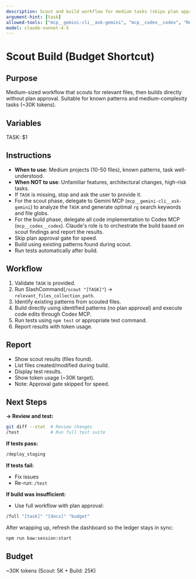 ```yaml
---
description: Scout and build workflow for medium tasks (skips plan approval)
argument-hint: [task]
allowed-tools: ["mcp__gemini-cli__ask-gemini", "mcp__codex__codex", "Read", "Write", "Edit", "Glob", "Grep", "run_shell_command"]
model: claude-sonnet-4-5
---
```


# Scout Build (Budget Shortcut)

## Purpose
Medium-sized workflow that scouts for relevant files, then builds directly without plan approval. Suitable for known patterns and medium-complexity tasks (~30K tokens).

## Variables
TASK: $1

## Instructions
- **When to use**: Medium projects (10-50 files), known patterns, task well-understood.
- **When NOT to use**: Unfamiliar features, architectural changes, high-risk tasks.
- If `TASK` is missing, stop and ask the user to provide it.
- For the scout phase, delegate to Gemini MCP (`mcp__gemini-cli__ask-gemini`) to analyze the `TASK` and generate optimal `rg` search keywords and file globs.
- For the build phase, delegate all code implementation to Codex MCP (`mcp__codex__codex`). Claude's role is to orchestrate the build based on scout findings and report the results.
- Skip plan approval gate for speed.
- Build using existing patterns found during scout.
- Run tests automatically after build.

## Workflow
1. Validate `TASK` is provided.
2. Run SlashCommand(`/scout "[TASK]"`) -> `relevant_files_collection_path`.
3. Identify existing patterns from scouted files.
4. Build directly using identified patterns (no plan approval) and execute code edits through Codex MCP.
5. Run tests using `npm test` or appropriate test command.
6. Report results with token usage.

## Report
- Show scout results (files found).
- List files created/modified during build.
- Display test results.
- Show token usage (~30K target).
- Note: Approval gate skipped for speed.

## Next Steps

**→ Review and test:**
```bash
git diff --stat  # Review changes
/test            # Run full test suite
```

**If tests pass:**
```bash
/deploy_staging
```

**If tests fail:**
- Fix issues
- Re-run: `/test`

**If build was insufficient:**
- Use full workflow with plan approval:
```bash
/full "[task]" "[docs]" "budget"
```

After wrapping up, refresh the dashboard so the ledger stays in sync:
```bash
npm run baw:session:start
```

## Budget
~30K tokens (Scout: 5K + Build: 25K)
